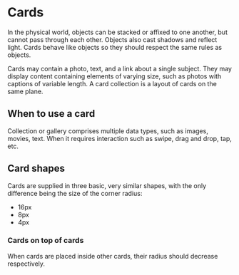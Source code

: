 # Cards
In the physical world, objects can be stacked or affixed to one another, but cannot pass through each other. Objects also cast shadows and reflect light. Cards behave like objects so they should respect the same rules as objects.

Cards may contain a photo, text, and a link about a single subject. They may display content containing elements of varying size, such as photos with captions of variable length. A card collection is a layout of cards on the same plane.

## When to use a card
Collection or gallery comprises multiple data types, such as images, movies, text. When it requires interaction such as swipe, drag and drop, tap, etc.

## Card shapes
Cards are supplied in three basic, very similar shapes, with the only difference being the size of the corner radius:
- 16px
- 8px
- 4px

### Cards on top of cards
When cards are placed inside other cards, their radius should decrease respectively.
